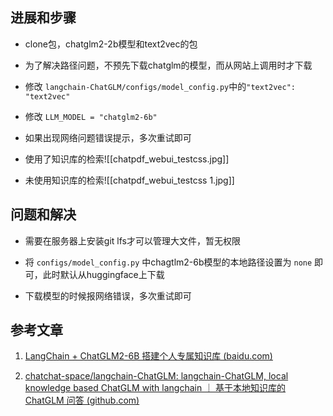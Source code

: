 ## 进展和步骤

- clone包，chatglm2-2b模型和text2vec的包

- 为了解决路径问题，不预先下载chatglm的模型，而从网站上调用时才下载

- 修改 `langchain-ChatGLM/configs/model_config.py`中的`"text2vec": "text2vec"` 

- 修改 `LLM_MODEL = "chatglm2-6b"` 

- 如果出现网络问题错误提示，多次重试即可
- 使用了知识库的检索![[chatpdf_webui_testcss.jpg]]
- 未使用知识库的检索![[chatpdf_webui_testcss 1.jpg]]

## 问题和解决

- 需要在服务器上安装git lfs才可以管理大文件，暂无权限

- 将 `configs/model_config.py` 中chagtlm2-6b模型的本地路径设置为 `none` 即可，此时默认从huggingface上下载

- 下载模型的时候报网络错误，多次重试即可

## 参考文章

1. [LangChain + ChatGLM2-6B 搭建个人专属知识库 (baidu.com)](https://baijiahao.baidu.com/s?id=1771368707788465976&wfr=spider&for=pc)

2. [chatchat-space/langchain-ChatGLM: langchain-ChatGLM, local knowledge based ChatGLM with langchain ｜ 基于本地知识库的 ChatGLM 问答 (github.com)](https://github.com/chatchat-space/langchain-ChatGLM)